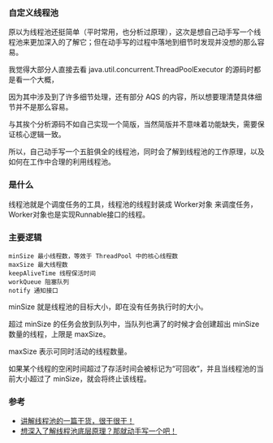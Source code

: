### 自定义线程池
原以为线程池还挺简单（平时常用，也分析过原理），这次是想自己动手写一个线程池来更加深入的了解它；但在动手写的过程中落地到细节时发现并没想的那么容易。

我觉得大部分人直接去看 java.util.concurrent.ThreadPoolExecutor 的源码时都是看一个大概，

因为其中涉及到了许多细节处理，还有部分 AQS 的内容，所以想要理清楚具体细节并不是那么容易。

与其挨个分析源码不如自己实现一个简版，当然简版并不意味着功能缺失，需要保证核心逻辑一致。

所以，自己动手写一个五脏俱全的线程池，同时会了解到线程池的工作原理，以及如何在工作中合理的利用线程池。

### 是什么

线程池就是个调度任务的工具，线程池的线程封装成 Worker对象 来调度任务， Worker对象也是实现Runnable接口的线程。

### 主要逻辑
```
minSize 最小线程数，等效于 ThreadPool 中的核心线程数
maxSize 最大线程数
keepAliveTime 线程保活时间
workQueue 阻塞队列
notify 通知接口
```

minSize 就是线程池的目标大小，即在没有任务执行时的大小。

超过 minSize 的任务会放到队列中，当队列也满了的时候才会创建超出 minSize 数量的线程，上限是 maxSize。

maxSize 表示可同时活动的线程数量。

如果某个线程的空闲时间超过了存活时间会被标记为“可回收”，并且当线程池的当前大小超过了 minSize，就会将终止该线程。



### 参考
* [讲解线程池的一篇干货，很干很干！
](https://mp.weixin.qq.com/s/lpf2UKzxe9aS99oVIdc5pw)
* [想深入了解线程池底层原理？那就动手写一个吧！](https://mp.weixin.qq.com/s/YnxNCTBBogOnrV813rgXvQ)